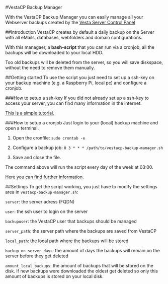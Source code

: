 #VestaCP Backup Manager

With the VestaCP Backup Manager you can easily manage all your Webserver backups created by the [Vesta Server Control Panel](http://vestacp.com)



##Introduction
VestaCP creates by default a daily backup on the Server with all eMails, databases, webfolders and domain configurations.

With this managaer, a __bash-script__ that you can run via a cronjob, all the backups will be downloaded to your local HDD.

Too old backups will be deleted from the server, so you will save diskspace, without the need to remove them manually.


##Getting started
To use the script you just need to set up a ssh-key on your backup machine (e.g. a Raspberry Pi, local pc) and configure a cronjob.

###How to setup a ssh-key
If you did not already set up a ssh-key to access your server, you can find many information in the internet.

[This is a simple tutorial.](https://www.digitalocean.com/community/tutorials/how-to-set-up-ssh-keys--2)


###How to setup a cronjob
Just login to your (local) backup machine and open a terminal.

1. Open the cronfile:
`sudo crontab -e`

2. Configure a backup job: `0 3 * * * /path/to/vestacp-backup-manager.sh`

3. Save and close the file.

The command above will run the script every day of the week at 03:00.

[Here you can find further information.](https://help.ubuntu.com/community/CronHowto)


##Settings
To get the script working, you just have to modify the settings area in `vestacp-backup-manager.sh`:

`server`: the server adress (FQDN)

`user`: the ssh user to login on the server

`backupuser`: the VestaCP user that backups should be managed

`server_path`: the server path where the backups are saved from VestaCP

`local_path`: the local path where the backups will be stored

`backup_on_server_days`: the amount of days the backups will remain on the server before they get deleted

`amount_local_backups`: the amount of backups that will be stored on the disk. If new backups were downloaded the oldest get deleted so only this amount of backups is stored on your local disk.
